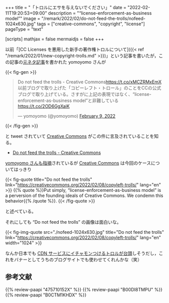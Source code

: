 +++
title = "「トロルにエサを与えないでください」"
date =  "2022-02-11T19:20:53+09:00"
description = "“license-enforcement-as-business model”"
image = "/remark/2022/02/do-not-feed-the-trolls/nofeed-1024x630.jpg"
tags = ["creative-commons", "copyright", "license"]
pageType = "text"

[scripts]
  mathjax = false
  mermaidjs = false
+++

以前「[CC Licenses を悪用した新手の著作権トロルについて]({{< ref "/remark/2022/01/new-copyright-trolls.md" >}})」という記事を書いたが，この記事の[元ネタ記事](https://yamdas.hatenablog.com/entry/20220105/copyleft-trolls "著作権トロールの新種としての「コピーレフト・トロール」 - YAMDAS現更新履歴")を書かれた yomoyomo さんが

{{< fig-gen >}}
<blockquote class="twitter-tweet"><p lang="ja" dir="ltr">Do not feed the trolls - Creative Commons<a href="https://t.co/xMCZRMxEmX">https://t.co/xMCZRMxEmX</a><br>以前ブログで取り上げた「コピーレフト・トロール」のことをCCの公式ブログで取り上げている。さすがに上記の表現ではなく、“license-enforcement-as-business model”と非難している<a href="https://t.co/2OD6GgXaiK">https://t.co/2OD6GgXaiK</a></p>&mdash; yomoyomo (@yomoyomo) <a href="https://twitter.com/yomoyomo/status/1491401547309527047?ref_src=twsrc%5Etfw">February 9, 2022</a></blockquote>
{{< /fig-gen >}}

と tweet されていて [Creative Commons] がこの件に言及されていることを知る。

- [Do not feed the trolls - Creative Commons](https://creativecommons.org/2022/02/08/copyleft-trolls/)

[yomoyomo さんも指摘](https://twitter.com/yomoyomo/status/1491401547309527047)されているが [Creative Commons] は今回のケースについてはっきり

{{< fig-quote title="Do not feed the trolls" link="https://creativecommons.org/2022/02/08/copyleft-trolls/" lang="en" >}}
{{% quote %}}Put simply, “license-enforcement-as-business model” is a perversion of the founding ideals of Creative Commons. We condemn this behavior{{% /quote %}}.
{{< /fig-quote >}}

と述べている。

それにしても “Do not feed the trolls” の画像は面白いな。

{{< fig-img-quote src="./nofeed-1024x630.jpg" title="Do not feed the trolls" link="https://creativecommons.org/2022/02/08/copyleft-trolls/" lang="en" width="1024" >}}

なんか日本でも [CDN サービスにイチャモンつけるトロルが台頭](https://news.yahoo.co.jp/byline/kuriharakiyoshi/20220204-00280590 "クラウドフレアは邪悪なのか？（栗原潔） - 個人 - Yahoo!ニュース")しそうだし，これをバナーとしてうちのブログサイトでも使わせてくれんかな（笑）

[Creative Commons]: https://creativecommons.org/ "When we share, everyone wins - Creative Commons"

## 参考文献

{{% review-paapi "475710152X" %}} <!-- クリエイティブ・コモンズ―デジタル時代の知的財産権 -->
{{% review-paapi "B00DI8TMPU" %}} <!-- オープン化する創造の時代 -->
{{% review-paapi "B0CTM1KHDX" %}} <!-- 著作権法 第4版 -->
